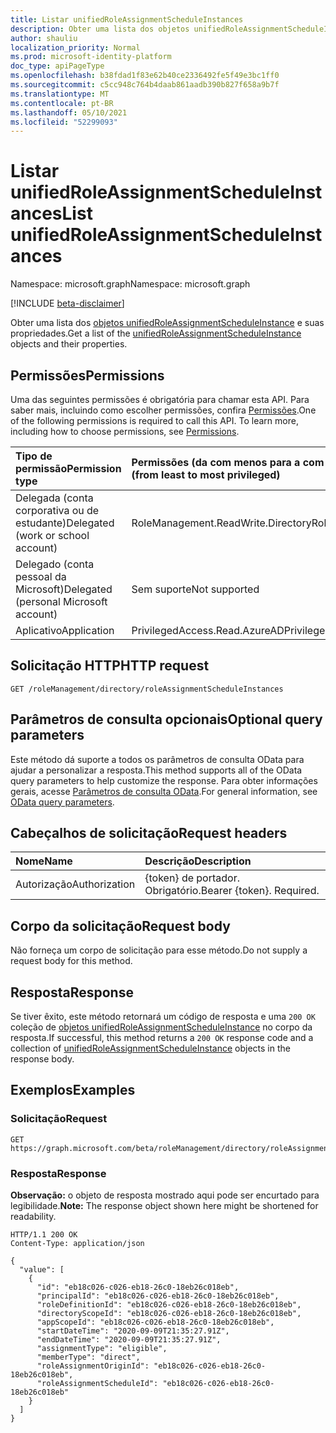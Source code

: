 ```yaml
---
title: Listar unifiedRoleAssignmentScheduleInstances
description: Obter uma lista dos objetos unifiedRoleAssignmentScheduleInstance e suas propriedades.
author: shauliu
localization_priority: Normal
ms.prod: microsoft-identity-platform
doc_type: apiPageType
ms.openlocfilehash: b38fdad1f83e62b40ce2336492fe5f49e3bc1ff0
ms.sourcegitcommit: c5cc948c764b4daab861aadb390b827f658a9b7f
ms.translationtype: MT
ms.contentlocale: pt-BR
ms.lasthandoff: 05/10/2021
ms.locfileid: "52299093"
---
```

# <a name="list-unifiedroleassignmentscheduleinstances"></a><span data-ttu-id="133a5-103">Listar unifiedRoleAssignmentScheduleInstances</span><span class="sxs-lookup"><span data-stu-id="133a5-103">List unifiedRoleAssignmentScheduleInstances</span></span>
<span data-ttu-id="133a5-104">Namespace: microsoft.graph</span><span class="sxs-lookup"><span data-stu-id="133a5-104">Namespace: microsoft.graph</span></span>

[!INCLUDE [beta-disclaimer](../../includes/beta-disclaimer.md)]

<span data-ttu-id="133a5-105">Obter uma lista dos [objetos unifiedRoleAssignmentScheduleInstance](../resources/unifiedroleassignmentscheduleinstance.md) e suas propriedades.</span><span class="sxs-lookup"><span data-stu-id="133a5-105">Get a list of the [unifiedRoleAssignmentScheduleInstance](../resources/unifiedroleassignmentscheduleinstance.md) objects and their properties.</span></span>

## <a name="permissions"></a><span data-ttu-id="133a5-106">Permissões</span><span class="sxs-lookup"><span data-stu-id="133a5-106">Permissions</span></span>
<span data-ttu-id="133a5-p101">Uma das seguintes permissões é obrigatória para chamar esta API. Para saber mais, incluindo como escolher permissões, confira [Permissões](/graph/permissions-reference).</span><span class="sxs-lookup"><span data-stu-id="133a5-p101">One of the following permissions is required to call this API. To learn more, including how to choose permissions, see [Permissions](/graph/permissions-reference).</span></span>

|<span data-ttu-id="133a5-109">Tipo de permissão</span><span class="sxs-lookup"><span data-stu-id="133a5-109">Permission type</span></span>|<span data-ttu-id="133a5-110">Permissões (da com menos para a com mais privilégios)</span><span class="sxs-lookup"><span data-stu-id="133a5-110">Permissions (from least to most privileged)</span></span>|
|:---|:---|
|<span data-ttu-id="133a5-111">Delegada (conta corporativa ou de estudante)</span><span class="sxs-lookup"><span data-stu-id="133a5-111">Delegated (work or school account)</span></span>|<span data-ttu-id="133a5-112">RoleManagement.ReadWrite.Directory</span><span class="sxs-lookup"><span data-stu-id="133a5-112">RoleManagement.ReadWrite.Directory</span></span>|
|<span data-ttu-id="133a5-113">Delegado (conta pessoal da Microsoft)</span><span class="sxs-lookup"><span data-stu-id="133a5-113">Delegated (personal Microsoft account)</span></span>|<span data-ttu-id="133a5-114">Sem suporte</span><span class="sxs-lookup"><span data-stu-id="133a5-114">Not supported</span></span>|
|<span data-ttu-id="133a5-115">Aplicativo</span><span class="sxs-lookup"><span data-stu-id="133a5-115">Application</span></span>|<span data-ttu-id="133a5-116">PrivilegedAccess.Read.AzureAD</span><span class="sxs-lookup"><span data-stu-id="133a5-116">PrivilegedAccess.Read.AzureAD</span></span>|

## <a name="http-request"></a><span data-ttu-id="133a5-117">Solicitação HTTP</span><span class="sxs-lookup"><span data-stu-id="133a5-117">HTTP request</span></span>

<!-- {
  "blockType": "ignored"
}
-->
``` http
GET /roleManagement/directory/roleAssignmentScheduleInstances
```

## <a name="optional-query-parameters"></a><span data-ttu-id="133a5-118">Parâmetros de consulta opcionais</span><span class="sxs-lookup"><span data-stu-id="133a5-118">Optional query parameters</span></span>
<span data-ttu-id="133a5-119">Este método dá suporte a todos os parâmetros de consulta OData para ajudar a personalizar a resposta.</span><span class="sxs-lookup"><span data-stu-id="133a5-119">This method supports all of the OData query parameters to help customize the response.</span></span> <span data-ttu-id="133a5-120">Para obter informações gerais, acesse [Parâmetros de consulta OData](/graph/query-parameters).</span><span class="sxs-lookup"><span data-stu-id="133a5-120">For general information, see [OData query parameters](/graph/query-parameters).</span></span>

## <a name="request-headers"></a><span data-ttu-id="133a5-121">Cabeçalhos de solicitação</span><span class="sxs-lookup"><span data-stu-id="133a5-121">Request headers</span></span>
|<span data-ttu-id="133a5-122">Nome</span><span class="sxs-lookup"><span data-stu-id="133a5-122">Name</span></span>|<span data-ttu-id="133a5-123">Descrição</span><span class="sxs-lookup"><span data-stu-id="133a5-123">Description</span></span>|
|:---|:---|
|<span data-ttu-id="133a5-124">Autorização</span><span class="sxs-lookup"><span data-stu-id="133a5-124">Authorization</span></span>|<span data-ttu-id="133a5-p103">{token} de portador. Obrigatório.</span><span class="sxs-lookup"><span data-stu-id="133a5-p103">Bearer {token}. Required.</span></span>|

## <a name="request-body"></a><span data-ttu-id="133a5-127">Corpo da solicitação</span><span class="sxs-lookup"><span data-stu-id="133a5-127">Request body</span></span>
<span data-ttu-id="133a5-128">Não forneça um corpo de solicitação para esse método.</span><span class="sxs-lookup"><span data-stu-id="133a5-128">Do not supply a request body for this method.</span></span>

## <a name="response"></a><span data-ttu-id="133a5-129">Resposta</span><span class="sxs-lookup"><span data-stu-id="133a5-129">Response</span></span>

<span data-ttu-id="133a5-130">Se tiver êxito, este método retornará um código de resposta e uma `200 OK` coleção de [objetos unifiedRoleAssignmentScheduleInstance](../resources/unifiedroleassignmentscheduleinstance.md) no corpo da resposta.</span><span class="sxs-lookup"><span data-stu-id="133a5-130">If successful, this method returns a `200 OK` response code and a collection of [unifiedRoleAssignmentScheduleInstance](../resources/unifiedroleassignmentscheduleinstance.md) objects in the response body.</span></span>

## <a name="examples"></a><span data-ttu-id="133a5-131">Exemplos</span><span class="sxs-lookup"><span data-stu-id="133a5-131">Examples</span></span>

### <a name="request"></a><span data-ttu-id="133a5-132">Solicitação</span><span class="sxs-lookup"><span data-stu-id="133a5-132">Request</span></span>
<!-- {
  "blockType": "request",
  "name": "list_unifiedroleassignmentscheduleinstance"
}
-->
``` http
GET https://graph.microsoft.com/beta/roleManagement/directory/roleAssignmentScheduleInstances
```


### <a name="response"></a><span data-ttu-id="133a5-133">Resposta</span><span class="sxs-lookup"><span data-stu-id="133a5-133">Response</span></span>
<span data-ttu-id="133a5-134">**Observação:** o objeto de resposta mostrado aqui pode ser encurtado para legibilidade.</span><span class="sxs-lookup"><span data-stu-id="133a5-134">**Note:** The response object shown here might be shortened for readability.</span></span>
<!-- {
  "blockType": "response",
  "truncated": true,
  "@odata.type": "Collection(microsoft.graph.unifiedRoleAssignmentScheduleInstance)"
}
-->
``` http
HTTP/1.1 200 OK
Content-Type: application/json

{
  "value": [
    {
      "id": "eb18c026-c026-eb18-26c0-18eb26c018eb",
      "principalId": "eb18c026-c026-eb18-26c0-18eb26c018eb",
      "roleDefinitionId": "eb18c026-c026-eb18-26c0-18eb26c018eb",
      "directoryScopeId": "eb18c026-c026-eb18-26c0-18eb26c018eb",
      "appScopeId": "eb18c026-c026-eb18-26c0-18eb26c018eb",
      "startDateTime": "2020-09-09T21:35:27.91Z",
      "endDateTime": "2020-09-09T21:35:27.91Z",
      "assignmentType": "eligible",
      "memberType": "direct",
      "roleAssignmentOriginId": "eb18c026-c026-eb18-26c0-18eb26c018eb",
      "roleAssignmentScheduleId": "eb18c026-c026-eb18-26c0-18eb26c018eb"
    }
  ]
}
```

